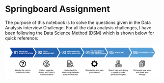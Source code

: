 # Springboard Assignment

The purpose of this notebook is to solve the questions given in the Data Analysis Interview Challenge. For all the data analysis challenges, I have been following the Data Science Method (DSM) which is shown below for quick reference:


![](https://github.com/jayguptacal/portfolio/blob/main/image/MLmethodology.jpg)
